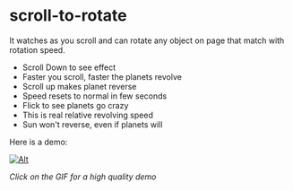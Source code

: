 # scroll-to-rotate

It watches as you scroll and can rotate any object on page that match with rotation speed.

- Scroll Down to see effect
- Faster you scroll, faster the planets revolve
- Scroll up makes planet reverse
- Speed resets to normal in few seconds
- Flick to see planets go crazy
- This is real relative revolving speed
-  Sun won't reverse, even if planets will

Here is a demo:

[![Alt](https://i.imgur.com/LBk0B9m.gif])](https://i.imgur.com/Nz0WD8j.mp4)

_Click on the GIF for a high quality demo_
